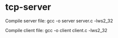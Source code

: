 # tcp-server
Compile server file:
gcc -o server server.c -lws2_32

Compile client file:
gcc -o client client.c -lws2_32

